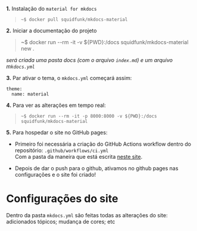 **1.** Instalação do `material for mkdocs`

> `~$ docker pull squidfunk/mkdocs-material`

**2.** Iniciar a documentação do projeto

> ~$ docker run --rm -it -v ${PWD}:/docs squidfunk/mkdocs-material new .

_será criada uma pasta docs (com o arquivo `index.md`) e um arquivo m`kdocs.yml`_

**3.** Par ativar o tema, o `mkdocs.yml` começará assim:

```
theme:
  name: material
```

**4.** Para ver as alterações em tempo real:

> `~$ docker run --rm -it -p 8000:8000 -v ${PWD}:/docs squidfunk/mkdocs-material`

**5.** Para hospedar o site no GitHub pages:

- Primeiro foi necessária a criação do GitHub Actions workflow dentro do repositório: `.github/workflows/ci.yml`  
Com a pasta da maneira que está escrita [neste site](https://squidfunk.github.io/mkdocs-material/publishing-your-site/).

- Depois de dar o push para o github, ativamos no github pages nas configurações e o site foi criado!


# Configurações do site 

Dentro da pasta `mkdocs.yml` são feitas todas as alterações do site: adicionados tópicos; mudança de cores; etc

